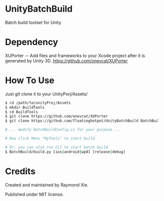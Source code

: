 
# UnityBatchBuild

Batch build toolset for Unity

# Dependency

XUPorter -- Add files and frameworks to your Xcode project after it is generated by Unity 3D. https://github.com/onevcat/XUPorter

# How To Use

Just git clone it to your UnityPorj/Assets/

```bash
$ cd /path/to/unityProj/Assets
$ mkdir BuildTools
$ cd BuildTools
$ git clone https://github.com/onevcat/XUPorter
$ git clone https://github.com/floatinghotpot/UnityBatchBuild BatchBuild

# ... modify BatchBuildConfig.cs for your purpose ...

# Now click Menu "MyTools" to start build

# Or, you can also run CLI to start batch build
$ BatchBuild/build.py [ios|android|wp8] [release|debug]

```

# Credits

Created and maintained by Raymond Xie. 

Published under MIT license.




